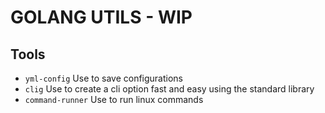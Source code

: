# GOLANG UTILS - WIP

## Tools
   * `yml-config` Use to save configurations
   * `clig` Use to create a cli option fast and easy using the standard library
   * `command-runner` Use to run linux commands
